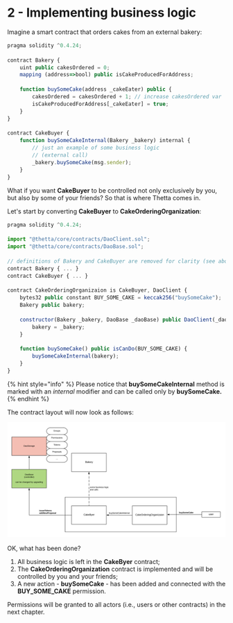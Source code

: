 # 2 - Implementing business logic

Imagine a smart contract that orders cakes from an external bakery:​

```javascript
pragma solidity ^0.4.24;
​​
contract Bakery {
    uint public cakesOrdered = 0;
    mapping (address=>bool) public isCakeProducedForAddress;
​
    function buySomeCake(address _cakeEater) public {
        cakesOrdered = cakesOrdered + 1; // increase cakesOrdered var
        isCakeProducedForAddress[_cakeEater] = true;
    }
}

contract CakeBuyer {
    function buySomeCakeInternal(Bakery _bakery) internal { 
        // just an example of some business logic
        // (external call)
        _bakery.buySomeCake(msg.sender);
    }
}
```

What if you want **CakeBuyer** to be controlled not only exclusively by you, but also by some of your friends? So that is where Thetta comes in.

Let's start by converting **CakeBuyer** to **CakeOrderingOrganization**:

```javascript
pragma solidity ^0.4.24;

import "@thetta/core/contracts/DaoClient.sol";
import "@thetta/core/contracts/DaoBase.sol";

// definitions of Bakery and CakeBuyer are removed for clarity (see above)
contract Bakery { ... }
contract CakeBuyer { ... }

contract CakeOrderingOrganizaion is CakeBuyer, DaoClient {
    bytes32 public constant BUY_SOME_CAKE = keccak256("buySomeCake");
    Bakery public bakery;

    constructor(Bakery _bakery, DaoBase _daoBase) public DaoClient(_daoBase){
        bakery = _bakery;
    }

    function buySomeCake() public isCanDo(BUY_SOME_CAKE) {
        buySomeCakeInternal(bakery);
    }
}
```

{% hint style="info" %}
Please notice that **buySomeCakeInternal** method is marked with an _internal_ modifier and can be called only by **buySomeCake.**
{% endhint %}

The contract layout will now look as follows:

![](../.gitbook/assets/graph%20%281%29.png)

OK, what has been done?

1. All business logic is left in the **CakeByer** contract;
2. The **CakeOrderingOrganization** contract is implemented and will be controlled by you and your friends;
3. A new action - **buySomeCake** - has been added and connected with the **BUY\_SOME\_CAKE** permission.

Permissions will be granted to all actors \(i.e., users or other contracts\) in the next chapter.

